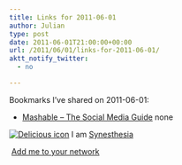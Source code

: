 ```yaml
---
title: Links for 2011-06-01
author: Julian
type: post
date: 2011-06-01T21:00:00+00:00
url: /2011/06/01/links-for-2011-06-01/
aktt_notify_twitter:
  - no

---
```

Bookmarks I&#8217;ve shared on 2011-06-01:

  * [Mashable &#8211; The Social Media Guide][1] 
    none</li> </ul> 
    
    <p class="deliciouslink">
      <a href="https://del.icio.us/synesthesia" title="See all my bookmarks on del.icio.us"><img src="https://www.synesthesia.co.uk/images/deliciousicon.jpg" alt="Delicious icon" /></a>&nbsp;I am <a href="https://del.icio.us/synesthesia" title="See all my bookmarks on del.icio.us">Synesthesia</a>
    </p>
    
    <p class="deliciouslink">
      <a href="https://del.icio.us/network?add=synesthesia" title="Add me to your del.icio.us network"><img src="https://www.synesthesia.co.uk/images/add.gif" alt="" /></a>&nbsp;<a href="https://del.icio.us/network?add=synesthesia" title="Add me to your del.icio.us network">Add me to your network</a>
    </p>

 [1]: https://mashable.com/2010/08/05/self-publish-anything/?utm_source=feedburner